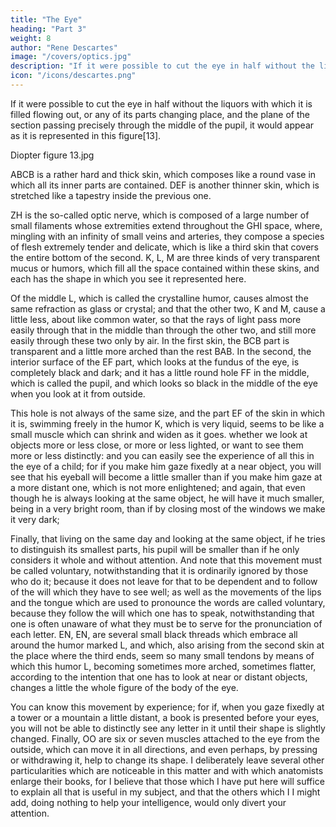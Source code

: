 ```yaml
---
title: "The Eye"
heading: "Part 3"
weight: 8
author: "Rene Descartes"
image: "/covers/optics.jpg"
description: "If it were possible to cut the eye in half without the liquors with which it is filled flowing out, it would appear as it is represented in this figure"
icon: "/icons/descartes.png"
---
```



If it were possible to cut the eye in half without the liquors with which it is filled flowing out, or any of its parts changing place, and the plane of the section passing precisely through the middle of the pupil, it would appear as it is represented in this figure[13].

Diopter figure 13.jpg

ABCB is a rather hard and thick skin, which composes like a round vase in which all its inner parts are contained. DEF is another thinner skin, which is stretched like a tapestry inside the previous one. 

ZH is the so-called optic nerve, which is composed of a large number of small filaments whose extremities extend throughout the GHI space, where, mingling with an infinity of small veins and arteries, they compose a species of flesh extremely tender and delicate, which is like a third skin that covers the entire bottom of the second. K, L, M are three kinds of very transparent mucus or humors, which fill all the space contained within these skins, and each has the shape in which you see it represented here. 

Of the middle L, which is called the crystalline humor, causes almost the same refraction as glass or crystal; and that the other two, K and M, cause a little less, about like common water, so that the rays of light pass more easily through that in the middle than through the other two, and still more easily through these two only by air. In the first skin, the BCB part is transparent and a little more arched than the rest BAB. In the second, the interior surface of the EF part, which looks at the fundus of the eye, is completely black and dark; and it has a little round hole FF in the middle, which is called the pupil, and which looks so black in the middle of the eye when you look at it from outside. 

This hole is not always of the same size, and the part EF of the skin in which it is, swimming freely in the humor K, which is very liquid, seems to be like a small muscle which can shrink and widen as it goes. whether we look at objects more or less close, or more or less lighted, or want to see them more or less distinctly: and you can easily see the experience of all this in the eye of a child; for if you make him gaze fixedly at a near object, you will see that his eyeball will become a little smaller than if you make him gaze at a more distant one, which is not more enlightened; and again, that even though he is always looking at the same object, he will have it much smaller, being in a very bright room, than if by closing most of the windows we make it very dark;

Finally, that living on the same day and looking at the same object, if he tries to distinguish its smallest parts, his pupil will be smaller than if he only considers it whole and without attention. And note that this movement must be called voluntary, notwithstanding that it is ordinarily ignored by those who do it; because it does not leave for that to be dependent and to follow of the will which they have to see well; as well as the movements of the lips and the tongue which are used to pronounce the words are called voluntary, because they follow the will which one has to speak, notwithstanding that one is often unaware of what they must be to serve for the pronunciation of each letter. EN, EN, are several small black threads which embrace all around the humor marked L, and which, also arising from the second skin at the place where the third ends, seem so many small tendons by means of which this humor L, becoming sometimes more arched, sometimes flatter, according to the intention that one has to look at near or distant objects, changes a little the whole figure of the body of the eye.

You can know this movement by experience; for if, when you gaze fixedly at a tower or a mountain a little distant, a book is presented before your eyes, you will not be able to distinctly see any letter in it until their shape is slightly changed. Finally, OO are six or seven muscles attached to the eye from the outside, which can move it in all directions, and even perhaps, by pressing or withdrawing it, help to change its shape. I deliberately leave several other particularities which are noticeable in this matter and with which anatomists enlarge their books, for I believe that those which I have put here will suffice to explain all that is useful in my subject, and that the others which I I might add, doing nothing to help your intelligence, would only divert your attention.
